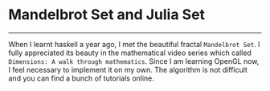 # Mandelbrot Set and Julia Set
------------------------------

When I learnt haskell a year ago, I met the beautiful fractal `Mandelbrot Set`. I fully appreciated its beauty in the mathematical video series which called `Dimensions: A walk through mathematics`. Since I am learning OpenGL now, I feel necessary to implement it on my own. The algorithm is not difficult and you can find a bunch of tutorials online.
